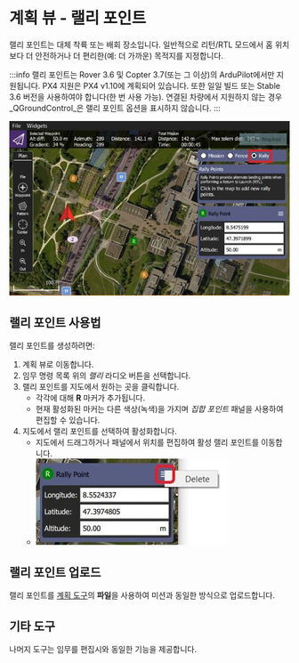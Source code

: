 # 계획 뷰 - 랠리 포인트

랠리 포인트는 대체 착륙 또는 배회 장소입니다.
일반적으로 리턴/RTL 모드에서 홈 위치보다 더 안전하거나 더 편리한(예: 더 가까운) 목적지를 지정합니다.

:::info
랠리 포인트는 Rover 3.6 및 Copter 3.7(또는 그 이상)의 ArduPilot에서만 지원됩니다.
PX4 지원은 PX4 v1.10에 계획되어 있습니다.
또한 일일 빌드 또는 Stable 3.6 버전을 사용하여야 합니다(한 번 사용 가능).
연결된 차량에서 지원하지 않는 경우 _QGroundControl_은 랠리 포인트 옵션을 표시하지 않습니다.
:::

![랠리 포인트](../../../assets/plan/rally/rally_points_overview.jpg)

## 랠리 포인트 사용법

랠리 포인트를 생성하려면:

1. 계획 뷰로 이동합니다.
2. 임무 명령 목록 위의 _랠리_ 라디오 버튼을 선택합니다.
3. 랠리 포인트를 지도에서 원하는 곳을 클릭합니다.
   - 각각에 대해 **R** 마커가 추가됩니다.
   - 현재 활성화된 마커는 다른 색상(녹색)을 가지며 _집합 포인트_ 패널을 사용하여 편집할 수 있습니다.
4. 지도에서 랠리 포인트를 선택하여 활성화합니다.
   - 지도에서 드래그하거나 패널에서 위치를 편집하여 활성 랠리 포인트를 이동합니다.
   - ![랠리 포인트 삭제](../../../assets/plan/rally/rally_points_delete.jpg)

## 랠리 포인트 업로드

랠리 포인트를 [계획 도구](../plan_view/plan_view.md)의 **파일**을 사용하여 미션과 동일한 방식으로 업로드합니다.

## 기타 도구

나머지 도구는 임무를 편집시와 동일한 기능을 제공합니다.
